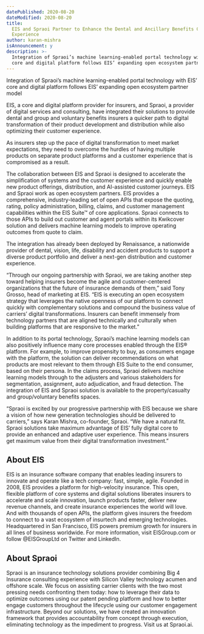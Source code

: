 ```yaml
---
datePublished: 2020-08-20
dateModified: 2020-08-20
title:
  EIS and Spraoi Partner to Enhance the Dental and Ancillary Benefits Customer
  Experience
author: karan-mishra
isAnnouncement: y
description: >-
  Integration of Spraoi’s machine learning-enabled portal technology with EIS’
  core and digital platform follows EIS’ expanding open ecosystem partner model
---
```


Integration of Spraoi’s machine learning-enabled portal technology with EIS’
core and digital platform follows EIS’ expanding open ecosystem partner model

EIS, a core and digital platform provider for insurers, and Spraoi, a provider
of digital services and consulting, have integrated their solutions to provide
dental and group and voluntary benefits insurers a quicker path to digital
transformation of their product development and distribution while also
optimizing their customer experience.

As insurers step up the pace of digital transformation to meet market
expectations, they need to overcome the hurdles of having multiple products on
separate product platforms and a customer experience that is compromised as a
result.

The collaboration between EIS and Spraoi is designed to accelerate the
simplification of systems and the customer experience and quickly enable new
product offerings, distribution, and AI-assisted customer journeys. EIS and
Spraoi work as open ecosystem partners. EIS provides a comprehensive,
industry-leading set of open APIs that expose the quoting, rating, policy
administration, billing, claims, and customer management capabilities within the
EIS Suite™ of core applications. Spraoi connects to those APIs to build out
customer and agent portals within its Kwikcover solution and delivers machine
learning models to improve operating outcomes from quote to claim.

The integration has already been deployed by Renaissance, a nationwide provider
of dental, vision, life, disability and accident products to support a diverse
product portfolio and deliver a next-gen distribution and customer experience.

“Through our ongoing partnership with Spraoi, we are taking another step toward
helping insurers become the agile and customer-centered organizations that the
future of insurance demands of them,” said Tony Grosso, head of marketing at
EIS. “EIS is executing an open ecosystem strategy that leverages the native
openness of our platform to connect quickly with complementary solutions and
compound the business value of carriers’ digital transformations. Insurers can
benefit immensely from technology partners that are aligned technically and
culturally when building platforms that are responsive to the market.”

In addition to its portal technology, Spraoi’s machine learning models can also
positively influence many core processes enabled through the EIS® platform. For
example, to improve propensity to buy, as consumers engage with the platform,
the solution can deliver recommendations on what products are most relevant to
them through EIS Suite to the end consumer, based on their persona. In the
claims process, Spraoi delivers machine learning models through to the adjusters
and various stakeholders for segmentation, assignment, auto adjudication, and
fraud detection. The integration of EIS and Spraoi solution is available to the
property/casualty and group/voluntary benefits spaces.

“Spraoi is excited by our progressive partnership with EIS because we share a
vision of how new generation technologies should be delivered to carriers,” says
Karan Mishra, co-founder, Spraoi. “We have a natural fit. Spraoi solutions take
maximum advantage of EIS’ fully digital core to provide an enhanced and adaptive
user experience. This means insurers get maximum value from their digital
transformation investment.”

## About EIS

EIS is an insurance software company that enables leading insurers to innovate
and operate like a tech company: fast, simple, agile. Founded in 2008, EIS
provides a platform for high-velocity insurance. This open, flexible platform of
core systems and digital solutions liberates insurers to accelerate and scale
innovation, launch products faster, deliver new revenue channels, and create
insurance experiences the world will love. And with thousands of open APIs, the
platform gives insurers the freedom to connect to a vast ecosystem of insurtech
and emerging technologies. Headquartered in San Francisco, EIS powers premium
growth for insurers in all lines of business worldwide. For more information,
visit EISGroup.com or follow @EISGroupLtd on Twitter and LinkedIn.

## About Spraoi

Spraoi is an insurance technology solutions provider combining Big 4 Insurance
consulting experience with Silicon Valley technology acumen and offshore scale.
We focus on assisting carrier clients with the two most pressing needs
confronting them today: how to leverage their data to optimize outcomes using
our patent pending platform and how to better engage customers throughout the
lifecycle using our customer engagement infrastructure. Beyond our solutions, we
have created an innovation framework that provides accountability from concept
through execution, eliminating technology as the impediment to progress. Visit
us at Spraoi.ai.
